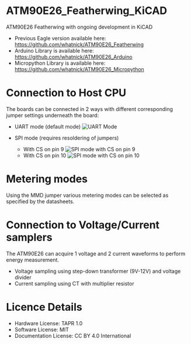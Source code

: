 # ATM90E26_Featherwing_KiCAD
ATM90E26 Featherwing with ongoing development in KiCAD
- Previous Eagle version available here: https://github.com/whatnick/ATM90E26_Featherwing
- Arduino Library is available here: https://github.com/whatnick/ATM90E26_Arduino
- Micropython Library is available here: https://github.com/whatnick/ATM90E26_Micropython

# Connection to Host CPU
The boards can be connected in 2 ways with different corresponding jumper settings underneath the board:

- UART mode (default mode)
![UART Mode](docs/Default_UART.jpg)

- SPI mode (requires resoldering of jumpers)
    - With CS on pin 9 ![SPI mode with CS on pin 9](docs/SPI_CS_option_1.jpg)
    - With CS on pin 10 ![SPI mode with CS on pin 10](docs/SPI_CS_option_2.jpg)

# Metering  modes
Using the MMD jumper various metering modes can be selected as specified by the datasheets.

# Connection to Voltage/Current samplers

The ATM90E26 can acquire 1 voltage and 2 current waveforms to perform energy measurement.
- Voltage sampling using step-down transformer (9V-12V) and voltage divider
- Current sampling using CT with multiplier resistor

# Licence Details
- Hardware License: TAPR 1.0
- Software License: MIT
- Documentation License: CC BY 4.0 International

